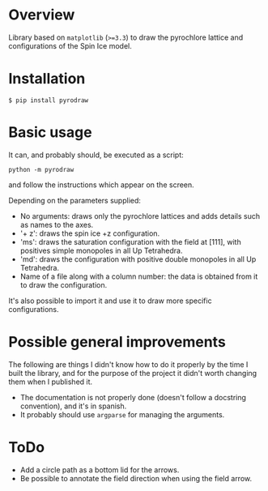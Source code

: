 # Overview

Library based on `matplotlib` (`>=3.3`) to draw the pyrochlore lattice and configurations of the Spin Ice model.

# Installation

`$ pip install pyrodraw`

# Basic usage

It can, and probably should, be executed as a script:

`python -m pyrodraw`

and follow the instructions which appear on the screen.

Depending on the parameters supplied:
* No arguments: draws only the pyrochlore lattices and adds details such as names to the axes.
* '+ z': draws the spin ice +z configuration.
* 'ms': draws the saturation configuration with the field at [111], with positives simple monopoles in all Up Tetrahedra.
* 'md': draws the configuration with positive double monopoles in all Up Tetrahedra.
* Name of a file along with a column number: the data is obtained from it to draw the configuration.

It's also possible to import it and use it to draw more specific configurations.

# Possible general improvements
The following are things I didn't know how to do it properly by the time I built the library, and for the purpose of the project it didn't worth changing them when I published it.
* The documentation is not properly done (doesn't follow a docstring convention), and it's in spanish.
* It probably should use `argparse` for managing the arguments.

# ToDo
* Add a circle path as a bottom lid for the arrows.
* Be possible to annotate the field direction when using the field arrow.
